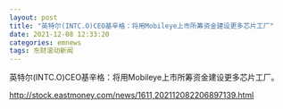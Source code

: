```yaml
---
layout: post
title: "英特尔(INTC.O)CEO基辛格：将用Mobileye上市所筹资金建设更多芯片工厂"
date: 2021-12-08 12:33:20
categories: emnews
tags: 东财滚动新闻
---
```


英特尔(INTC.O)CEO基辛格：将用Mobileye上市所筹资金建设更多芯片工厂。

<http://stock.eastmoney.com/news/1611,202112082206897139.html>